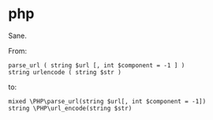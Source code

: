 # php
Sane.

From:

    parse_url ( string $url [, int $component = -1 ] )
    string urlencode ( string $str )
    
to:


    mixed \PHP\parse_url(string $url[, int $component = -1])
    string \PHP\url_encode(string $str)
